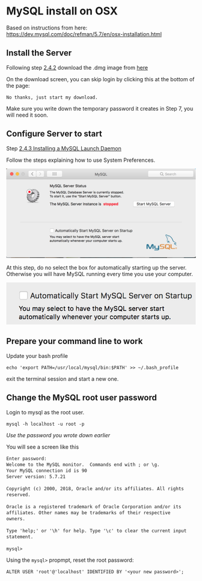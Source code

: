 # MySQL install on OSX

Based on instructions from here: https://dev.mysql.com/doc/refman/5.7/en/osx-installation.html


## Install the Server

Following step [2.4.2](https://dev.mysql.com/doc/refman/5.7/en/osx-installation-pkg.html)  download the .dmg image from [here](https://dev.mysql.com/downloads/mysql/)

On the download screen, you can skip login by clicking this at the bottom of the page:

```
No thanks, just start my download.
```

Make sure you write down the temporary password it creates in Step 7, you will need it soon.

## Configure Server to start

Step [2.4.3 Installing a MySQL Launch Daemon](https://dev.mysql.com/doc/refman/5.7/en/osx-installation-launchd.html)

Follow the steps explaining how to use System Preferences.

![alt text](./images/mysql-system-pref-launchd.png "Start/Stop MySQL Server")

At this step, do no select the box for automatically starting up the server. Otherwise you will have MySQL running every time you use your computer.

![alt text](./images/mysql-auto-start.png "Auto Stop MySQL Server")

## Prepare your command line to work

Update your bash profile

```
echo 'export PATH=/usr/local/mysql/bin:$PATH' >> ~/.bash_profile
```

exit the terminal session and start a new one.

## Change the MySQL root user password

Login to mysql as the root user.

```
mysql -h localhost -u root -p
```

_Use the password you wrote down earlier_

You will see a screen like this

```
Enter password: 
Welcome to the MySQL monitor.  Commands end with ; or \g.
Your MySQL connection id is 90
Server version: 5.7.21

Copyright (c) 2000, 2018, Oracle and/or its affiliates. All rights reserved.

Oracle is a registered trademark of Oracle Corporation and/or its
affiliates. Other names may be trademarks of their respective
owners.

Type 'help;' or '\h' for help. Type '\c' to clear the current input statement.

mysql>
```

Using the `mysql>` propmpt, reset the root password:

```
ALTER USER 'root'@'localhost' IDENTIFIED BY '<your new password>';
```
